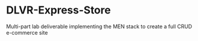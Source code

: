 # DLVR-Express-Store
Multi-part lab deliverable implementing the MEN stack to create a full CRUD e-commerce site
